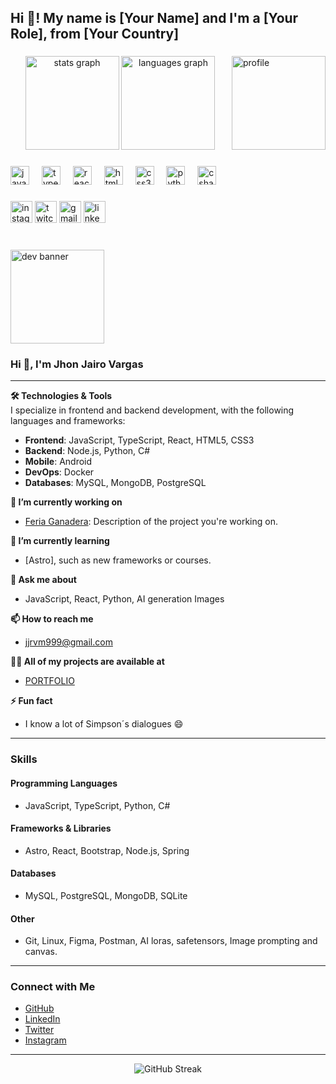 <h2 align="left">Hi 👋! My name is [Your Name] and I'm a [Your Role], from [Your Country]</h2>

###
<img align="right" height="150" src="https://github.com/user-attachments/assets/72a9697f-6732-483e-86ee-c2b078b68606" alt="profile" />
<div align="center">
  <img src="https://github-readme-stats.vercel.app/api?username=jhonja999&hide_title=false&hide_rank=false&show_icons=true&include_all_commits=true&count_private=true&disable_animations=false&theme=dracula&locale=en&hide_border=false" height="150" alt="stats graph"  />
  <img src="https://github-readme-stats.vercel.app/api/top-langs?username=jhonja999&locale=en&hide_title=false&layout=compact&card_width=320&langs_count=5&theme=dracula&hide_border=false" height="150" alt="languages graph"  />
</div>


###

<div align="left">
  <img src="https://cdn.jsdelivr.net/gh/devicons/devicon/icons/javascript/javascript-original.svg" height="30" alt="javascript logo" />
  <img width="12" />
  <img src="https://cdn.jsdelivr.net/gh/devicons/devicon/icons/typescript/typescript-original.svg" height="30" alt="typescript logo" />
  <img width="12" />
  <img src="https://cdn.jsdelivr.net/gh/devicons/devicon/icons/react/react-original.svg" height="30" alt="react logo" />
  <img width="12" />
  <img src="https://cdn.jsdelivr.net/gh/devicons/devicon/icons/html5/html5-original.svg" height="30" alt="html5 logo" />
  <img width="12" />
  <img src="https://cdn.jsdelivr.net/gh/devicons/devicon/icons/css3/css3-original.svg" height="30" alt="css3 logo" />
  <img width="12" />
  <img src="https://cdn.jsdelivr.net/gh/devicons/devicon/icons/python/python-original.svg" height="30" alt="python logo" />
  <img width="12" />
  <img src="https://cdn.jsdelivr.net/gh/devicons/devicon/icons/csharp/csharp-original.svg" height="30" alt="csharp logo" />
</div>

###

<div align="left">  
  <a href="https://instagram.com"><img src="https://img.shields.io/static/v1?message=Instagram&logo=instagram&label=&color=E4405F&logoColor=white&labelColor=&style=for-the-badge" height="35" alt="instagram logo" /></a>
  <a href="https://twitch.tv"><img src="https://img.shields.io/static/v1?message=Twitch&logo=twitch&label=&color=9146FF&logoColor=white&labelColor=&style=for-the-badge" height="35" alt="twitch logo" /></a>
  <a href="mailto:example@gmail.com"><img src="https://img.shields.io/static/v1?message=Gmail&logo=gmail&label=&color=D14836&logoColor=white&labelColor=&style=for-the-badge" height="35" alt="gmail logo" /></a>
  <a href="https://linkedin.com/in/your-profile"><img src="https://img.shields.io/static/v1?message=LinkedIn&logo=linkedin&label=&color=0077B5&logoColor=white&labelColor=&style=for-the-badge" height="35" alt="linkedin logo" /></a>
</div>

###

<br clear="both" />

<img align="center" height="150" width="150" src="https://i.giphy.com/media/v1.Y2lkPTc5MGI3NjExcWdvNGxvamJkcmtuNnFkNDR0emlvOTJoOGN4bmExcHc5cTN0MXhkcyZlcD12MV9pbnRlcm5hbF9naWZfYnlfaWQmY3Q9Zw/3oKIPnAiaMCws8nOsE/giphy.gif" alt="dev banner" />

### Hi 👋, I'm Jhon Jairo Vargas

---

**🛠️ Technologies & Tools**  
I specialize in frontend and backend development, with the following languages and frameworks:

- **Frontend**: JavaScript, TypeScript, React, HTML5, CSS3
- **Backend**: Node.js, Python, C#
- **Mobile**: Android
- **DevOps**: Docker
- **Databases**: MySQL, MongoDB, PostgreSQL

**🔭 I’m currently working on**  
- [Feria Ganadera](https://github.com/jhonja999/jairo-portafolio): Description of the project you're working on.

**🌱 I’m currently learning**  
- [Astro], such as new frameworks or courses.

**💬 Ask me about**  
- JavaScript, React, Python, AI generation Images

**📫 How to reach me**  
- jjrvm999@gmail.com

**👨‍💻 All of my projects are available at**  
- [PORTFOLIO](https://yourportfolio.com)

**⚡ Fun fact**  
- I know a lot of Simpson´s dialogues 😄

---

### **Skills**

#### Programming Languages
- JavaScript, TypeScript, Python, C#

#### Frameworks & Libraries
- Astro, React, Bootstrap, Node.js, Spring

#### Databases
- MySQL, PostgreSQL, MongoDB, SQLite

#### Other
- Git, Linux, Figma, Postman, AI loras, safetensors, Image prompting and canvas.

---

### **Connect with Me**
- [GitHub](https://github.com/jhonja999)
- [LinkedIn](https://www.linkedin.com/in/vargasmjhon/)
- [Twitter](https://x.com/jjrvm999)
- [Instagram](https://www.instagram.com/jhon_jairus)

---

<div align="center">
  <img src="https://github-readme-streak-stats.herokuapp.com?user=[your-github-username]&theme=dracula" alt="GitHub Streak" />
</div>

<div align="center">  
</div>

